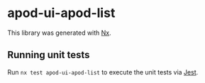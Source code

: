 # apod-ui-apod-list

This library was generated with [Nx](https://nx.dev).

## Running unit tests

Run `nx test apod-ui-apod-list` to execute the unit tests via [Jest](https://jestjs.io).
